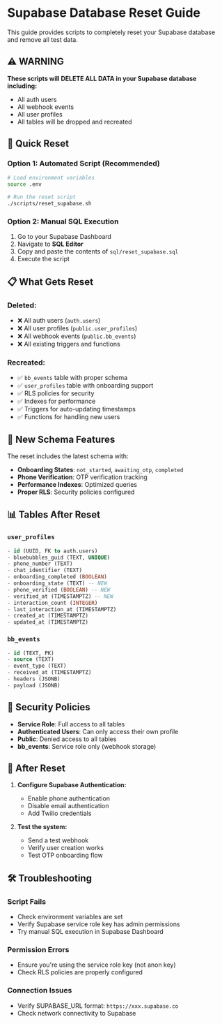 # Supabase Database Reset Guide

This guide provides scripts to completely reset your Supabase database and remove all test data.

## ⚠️ WARNING
**These scripts will DELETE ALL DATA in your Supabase database including:**
- All auth users
- All webhook events  
- All user profiles
- All tables will be dropped and recreated

## 🚀 Quick Reset

### Option 1: Automated Script (Recommended)
```bash
# Load environment variables
source .env

# Run the reset script
./scripts/reset_supabase.sh
```

### Option 2: Manual SQL Execution
1. Go to your Supabase Dashboard
2. Navigate to **SQL Editor**
3. Copy and paste the contents of `sql/reset_supabase.sql`
4. Execute the script

## 📋 What Gets Reset

### Deleted:
- ❌ All auth users (`auth.users`)
- ❌ All user profiles (`public.user_profiles`) 
- ❌ All webhook events (`public.bb_events`)
- ❌ All existing triggers and functions

### Recreated:
- ✅ `bb_events` table with proper schema
- ✅ `user_profiles` table with onboarding support
- ✅ RLS policies for security
- ✅ Indexes for performance
- ✅ Triggers for auto-updating timestamps
- ✅ Functions for handling new users

## 🔧 New Schema Features

The reset includes the latest schema with:
- **Onboarding States**: `not_started`, `awaiting_otp`, `completed`
- **Phone Verification**: OTP verification tracking
- **Performance Indexes**: Optimized queries
- **Proper RLS**: Security policies configured

## 📊 Tables After Reset

### `user_profiles`
```sql
- id (UUID, FK to auth.users)
- bluebubbles_guid (TEXT, UNIQUE)
- phone_number (TEXT)
- chat_identifier (TEXT)
- onboarding_completed (BOOLEAN)
- onboarding_state (TEXT) -- NEW
- phone_verified (BOOLEAN) -- NEW  
- verified_at (TIMESTAMPTZ) -- NEW
- interaction_count (INTEGER)
- last_interaction_at (TIMESTAMPTZ)
- created_at (TIMESTAMPTZ)
- updated_at (TIMESTAMPTZ)
```

### `bb_events`
```sql
- id (TEXT, PK)
- source (TEXT)
- event_type (TEXT)
- received_at (TIMESTAMPTZ)
- headers (JSONB)
- payload (JSONB)
```

## 🔐 Security Policies

- **Service Role**: Full access to all tables
- **Authenticated Users**: Can only access their own profile
- **Public**: Denied access to all tables
- **bb_events**: Service role only (webhook storage)

## 🚀 After Reset

1. **Configure Supabase Authentication:**
   - Enable phone authentication
   - Disable email authentication  
   - Add Twilio credentials

2. **Test the system:**
   - Send a test webhook
   - Verify user creation works
   - Test OTP onboarding flow

## 🛠️ Troubleshooting

### Script Fails
- Check environment variables are set
- Verify Supabase service role key has admin permissions
- Try manual SQL execution in Supabase Dashboard

### Permission Errors
- Ensure you're using the service role key (not anon key)
- Check RLS policies are properly configured

### Connection Issues
- Verify SUPABASE_URL format: `https://xxx.supabase.co`
- Check network connectivity to Supabase
